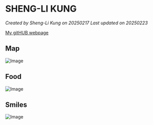 # SHENG-LI KUNG 

*Created by Sheng-Li Kung on 20250217 Last updated on 20250223*

[My gitHUB webpage](https://github.com/stanKung) 


## Map
![Image](https://github.com/user-attachments/assets/3ed47e09-fedb-461b-ab6d-f531519edc06)

## Food
![Image](https://github.com/user-attachments/assets/2a1497bf-767b-436e-868a-f3a347ed1332)

## Smiles 
![Image](https://github.com/user-attachments/assets/64900ea5-3a7a-4f23-a4e1-2eca5cdcfb91)
